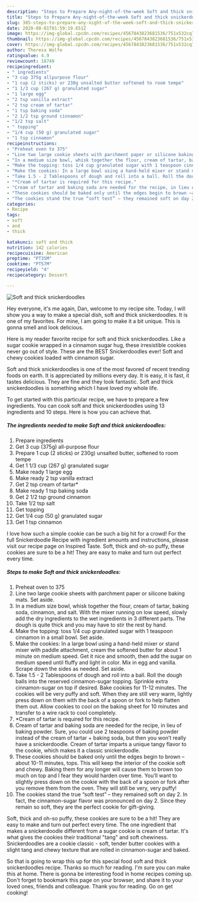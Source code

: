 ```yaml
---
description: "Steps to Prepare Any-night-of-the-week Soft and thick snickerdoodles"
title: "Steps to Prepare Any-night-of-the-week Soft and thick snickerdoodles"
slug: 385-steps-to-prepare-any-night-of-the-week-soft-and-thick-snickerdoodles
date: 2020-08-01T01:59:19.651Z
image: https://img-global.cpcdn.com/recipes/4567843823681536/751x532cq70/soft-and-thick-snickerdoodles-recipe-main-photo.jpg
thumbnail: https://img-global.cpcdn.com/recipes/4567843823681536/751x532cq70/soft-and-thick-snickerdoodles-recipe-main-photo.jpg
cover: https://img-global.cpcdn.com/recipes/4567843823681536/751x532cq70/soft-and-thick-snickerdoodles-recipe-main-photo.jpg
author: Theresa Wolfe
ratingvalue: 4.9
reviewcount: 18749
recipeingredient:
- " ingredients"
- "3 cup 375g allpurpose flour"
- "1 cup (2 sticks) or 230g unsalted butter softened to room tempe"
- "1 1/3 cup (267 g) granulated sugar"
- "1 large egg"
- "2 tsp vanilla extract"
- "2 tsp cream of tartar"
- "1 tsp baking soda"
- "2 1/2 tsp ground cinnamon"
- "1/2 tsp salt"
- " topping"
- "1/4 cup (50 g) granulated sugar"
- "1 tsp cinnamon"
recipeinstructions:
- "Preheat oven to 375"
- "Line two large cookie sheets with parchment paper or silicone baking mats. Set aside."
- "In a medium size bowl, whisk together the flour, cream of tartar, baking soda, cinnamon, and salt. With the mixer running on low speed, slowly add the dry ingredients to the wet ingredients in 3 different parts. The dough is quite thick and you may have to stir the rest by hand."
- "Make the topping: toss 1/4 cup granulated sugar with 1 teaspoon cinnamon in a small bowl. Set aside."
- "Make the cookies: In a large bowl using a hand-held mixer or stand mixer with paddle attachment, cream the softened butter for about 1 minute on medium speed. Get it nice and smooth, then add the sugar on medium speed until fluffy and light in color. Mix in egg and vanilla. Scrape down the sides as needed. Set aside."
- "Take 1.5 - 2 Tablespoons of dough and roll into a ball. Roll the dough balls into the reserved cinnamon-sugar topping. Sprinkle extra cinnamon-sugar on top if desired. Bake cookies for 11-12 minutes. The cookies will be very puffy and soft. When they are still very warm, lightly press down on them with the back of a spoon or fork to help flatten them out. Allow cookies to cool on the baking sheet for 10 minutes and transfer to a wire rack to cool completely."
- "*Cream of tartar is required for this recipe."
- "Cream of tartar and baking soda are needed for the recipe, in lieu of baking powder. Sure, you could use 2 teaspoons of baking powder instead of the cream of tartar + baking soda, but then you won’t really have a snickerdoodle. Cream of tartar imparts a unique tangy flavor to the cookie, which makes it a classic snickerdoodle."
- "These cookies should be baked only until the edges begin to brown –about 10-11 minutes, tops. This will keep the interior of the cookie soft and chewy. Baking them for any longer will cause them to brown too much on top and I fear they would harden over time. You’ll want to slightly press down on the cookie with the back of a spoon or fork after you remove them from the oven. They will still be very, very puffy!"
- "The cookies stand the true “soft test” – they remained soft on day 2. In fact, the cinnamon-sugar flavor was pronounced on day 2. Since they remain so soft, they are the perfect cookie for gift-giving."
categories:
- Recipe
tags:
- soft
- and
- thick

katakunci: soft and thick 
nutrition: 142 calories
recipecuisine: American
preptime: "PT35M"
cooktime: "PT57M"
recipeyield: "4"
recipecategory: Dessert

---
```



![Soft and thick snickerdoodles](https://img-global.cpcdn.com/recipes/4567843823681536/751x532cq70/soft-and-thick-snickerdoodles-recipe-main-photo.jpg)

Hey everyone, it's me again, Dan, welcome to my recipe site. Today, I will show you a way to make a special dish, soft and thick snickerdoodles. It is one of my favorites. For mine, I am going to make it a bit unique. This is gonna smell and look delicious.

Here is my reader favorite recipe for soft and thick snickerdoodles. Like a sugar cookie wrapped in a cinnamon sugar hug, these irresistible cookies never go out of style. These are the BEST Snickerdoodles ever! Soft and chewy cookies loaded with cinnamon sugar.

Soft and thick snickerdoodles is one of the most favored of recent trending foods on earth. It is appreciated by millions every day. It is easy, it is fast, it tastes delicious. They are fine and they look fantastic. Soft and thick snickerdoodles is something which I have loved my whole life.


To get started with this particular recipe, we have to prepare a few ingredients. You can cook soft and thick snickerdoodles using 13 ingredients and 10 steps. Here is how you can achieve that.

<!--inarticleads1-->

##### The ingredients needed to make Soft and thick snickerdoodles:

1. Prepare  ingredients
1. Get 3 cup (375g) all-purpose flour
1. Prepare 1 cup (2 sticks) or 230g) unsalted butter, softened to room tempe
1. Get 1 1/3 cup (267 g) granulated sugar
1. Make ready 1 large egg
1. Make ready 2 tsp vanilla extract
1. Get 2 tsp cream of tartar*
1. Make ready 1 tsp baking soda
1. Get 2 1/2 tsp ground cinnamon
1. Take 1/2 tsp salt
1. Get  topping
1. Get 1/4 cup (50 g) granulated sugar
1. Get 1 tsp cinnamon


I love how such a simple cookie can be such a big hit for a crowd! For the full Snickerdoodle Recipe with ingredient amounts and instructions, please visit our recipe page on Inspired Taste. Soft, thick and oh-so puffy, these cookies are sure to be a hit! They are easy to make and turn out perfect every time. 

<!--inarticleads2-->

##### Steps to make Soft and thick snickerdoodles:

1. Preheat oven to 375
1. Line two large cookie sheets with parchment paper or silicone baking mats. Set aside.
1. In a medium size bowl, whisk together the flour, cream of tartar, baking soda, cinnamon, and salt. With the mixer running on low speed, slowly add the dry ingredients to the wet ingredients in 3 different parts. The dough is quite thick and you may have to stir the rest by hand.
1. Make the topping: toss 1/4 cup granulated sugar with 1 teaspoon cinnamon in a small bowl. Set aside.
1. Make the cookies: In a large bowl using a hand-held mixer or stand mixer with paddle attachment, cream the softened butter for about 1 minute on medium speed. Get it nice and smooth, then add the sugar on medium speed until fluffy and light in color. Mix in egg and vanilla. Scrape down the sides as needed. Set aside.
1. Take 1.5 - 2 Tablespoons of dough and roll into a ball. Roll the dough balls into the reserved cinnamon-sugar topping. Sprinkle extra cinnamon-sugar on top if desired. Bake cookies for 11-12 minutes. The cookies will be very puffy and soft. When they are still very warm, lightly press down on them with the back of a spoon or fork to help flatten them out. Allow cookies to cool on the baking sheet for 10 minutes and transfer to a wire rack to cool completely.
1. *Cream of tartar is required for this recipe.
1. Cream of tartar and baking soda are needed for the recipe, in lieu of baking powder. Sure, you could use 2 teaspoons of baking powder instead of the cream of tartar + baking soda, but then you won’t really have a snickerdoodle. Cream of tartar imparts a unique tangy flavor to the cookie, which makes it a classic snickerdoodle.
1. These cookies should be baked only until the edges begin to brown –about 10-11 minutes, tops. This will keep the interior of the cookie soft and chewy. Baking them for any longer will cause them to brown too much on top and I fear they would harden over time. You’ll want to slightly press down on the cookie with the back of a spoon or fork after you remove them from the oven. They will still be very, very puffy!
1. The cookies stand the true “soft test” – they remained soft on day 2. In fact, the cinnamon-sugar flavor was pronounced on day 2. Since they remain so soft, they are the perfect cookie for gift-giving.


Soft, thick and oh-so puffy, these cookies are sure to be a hit! They are easy to make and turn out perfect every time. The one ingredient that makes a snickerdoodle different from a sugar cookie is cream of tartar. It&#39;s what gives the cookies their traditional &#34;tang&#34; and soft chewiness. Snickerdoodles are a cookie classic - soft, tender butter cookies with a slight tang and chewy texture that are rolled in cinnamon-sugar and baked. 

So that is going to wrap this up for this special food soft and thick snickerdoodles recipe. Thanks so much for reading. I'm sure you can make this at home. There is gonna be interesting food in home recipes coming up. Don't forget to bookmark this page on your browser, and share it to your loved ones, friends and colleague. Thank you for reading. Go on get cooking!
